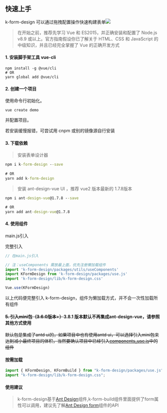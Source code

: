 
## 快速上手
k-form-design 可以通过拖拽配置操作快速构建表单![](https://img.shields.io/github/stars/Kchengz/k-form-design?style=social)
> 在开始之前，推荐先学习 Vue 和 ES2015，并正确安装和配置了 Node.js v8.9 或以上。官方指南假设你已了解关于 HTML、CSS 和 JavaScript 的中级知识，并且已经完全掌握了 Vue 的正确开发方式


#### 1. 安装脚手架工具 vue-cli
```
npm install -g @vue/cli
# OR
yarn global add @vue/cli
```

#### 2. 创建一个项目

使用命令行初始化。
```
vue create demo
```
并配置项目。

若安装缓慢报错，可尝试用 cnpm 或别的镜像源自行安装

#### 3. 下载依赖

> 安装表单设计器

```cmd
npm i k-form-design --save
 
# OR
yarn add k-form-design
```
> 安装 ant-design-vue UI ，推荐 vue2 版本最新的 1.7.8版本

```cmd
npm i ant-design-vue@1.7.8 --save

# OR
yarn add ant-design-vue@1.7.8
```



#### 4. 使用组件

main.js引入

完整引入
```javascript
// 在main.js引入

// 注：useComponents 需放最上面，优先注册懒加载组件
import 'k-form-design/packages/utils/useComponents'
import KFormDesign from 'k-form-design/packages/use.js'
import 'k-form-design/lib/k-form-design.css'

Vue.use(KFormDesign)
```
以上代码便完整引入 k-form-design，组件为懒加载方式，并不会一次性加载所有组件

#### ~~5. 引入mini包（3.6.0版本+）~~3.8.1 版本默认不再集成ant-design-vue，请参照其他方式使用

~~默认包是集成了antd ui的，如果项目中也有使用antd ui，可以选择引入mini包来达到减小最终项目的体积，当然要确认项目中已经引入[components_use.js](https://gitee.com/kcz66/k-form-design/blob/master/packages/core/components_use.js)中的组件~~

#### 按需加载

```javascript
import { KFormDesign, KFormBuild } from "k-form-design/packages/use.js";
import "k-form-design/lib/k-form-design.css";
```

#### 使用建议
> k-form-design基于[Ant Design](https://www.antdv.com/docs/vue/introduce-cn/)组件,k-form-build组件里面提供了form属性可以调用，建议先了解[Ant Design form](https://www.antdv.com/components/form-cn/#api)组件的API

